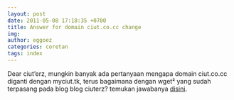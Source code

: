 ```yaml
---
layout: post
date: 2011-05-08 17:18:35 +0700
title: Answer for domain ciut.co.cc change
img: 
author: eggoez
categories: coretan
tags: index
---
```

<p>Dear ciut’erz, mungkin banyak ada pertanyaan mengapa domain ciut.co.cc diganti dengan myciut.tk, terus bagaimana dengan wget² yang sudah terpasang pada blog blog ciuterz? temukan jawabanya <a title="Mengapa ciut.co.cc ganti domain?" href="http://ciutirc.blogspot.com/2011/05/domain-ciutcocc-mendadak-hilang.html">disini</a>.</p>